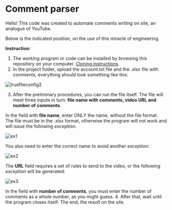 # Comment parser
Hello! This code was created to automate comments writing on site, an analogue of YouTube.

Below is the indicated position, on the use of this miracle of engineering.

**Instruction**:

1. The working program or code can be installed by browsing this repository on your computer. [Cloning instructions]( https://docs.github.com/en/repositories/creating-and-managing-repositories/cloning-a-repository).
2. In the project folder, upload the account.txt file and the .xlsx file with comments, everything should look something like this:

![truefileconfig2](https://user-images.githubusercontent.com/119446060/219869695-f9973c54-e718-4bd9-ab9e-047354a47d0a.png)

3. After the preliminary procedures, you can run the file itself. The file will meet three inputs in turn: **file name with comments, video URL and number of comments**.

In the field with **file name**, enter ONLY the name, without the file format. The file must be in the .xlsx format, otherwise the program will not work and will issue the following *exception*:

![ex1](https://user-images.githubusercontent.com/119446060/219870406-33c6bf09-98bd-48b5-baa6-f8c81d819c7b.png)

You also need to enter the correct name to avoid another *exception*:

![ex2](https://user-images.githubusercontent.com/119446060/219870599-19f56b43-2de7-4350-8029-fe9d79f5f9e6.png)


The **URL** field requires a set of rules to send to the video, or the following *exception* will be generated:

![ex3](https://user-images.githubusercontent.com/119446060/219870796-16b038dc-8691-4a68-83aa-37e402100722.png)

In the field with **number of comments**, you must enter the number of comments as a whole number, as you might guess.
4. After that, wait until the program closes itself. The end, the result on the site.
